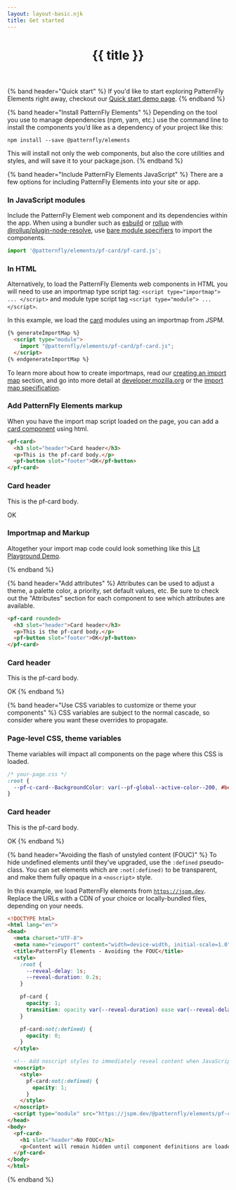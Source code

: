 ```yaml
---
layout: layout-basic.njk
title: Get started
---
```


<header class="band">
  <h1>{{ title }}</h1>
</header>

{% band header="Quick start" %}
  If you'd like to start exploring PatternFly Elements right away, checkout our 
  [Quick start demo page](/quick-start).
{% endband %}

{% band header="Install PatternFly Elements" %}
  Depending on the tool you use to manage dependencies (npm, yarn, etc.) use the 
  command line to install the components you’d like as a dependency of your 
  project like this:

  ```shell
  npm install --save @patternfly/elements
  ```

  This will install not only the web components, but also the core utilities and 
  styles,
  and will save it to your package.json.
{% endband %}

{% band header="Include PatternFly Elements JavaScript" %}
  There are a few options for including PatternFly Elements into your site or app.

  ### In JavaScript modules

  Include the PatternFly Element web component and its dependencies within the app.
  When using a bundler such as [esbuild](https://esbuild.github.io/) or [rollup](https://rollupjs.org)
  with [@rollup/plugin-node-resolve](https://www.npmjs.com/package/@rollup/plugin-node-resolve), use
  [bare module specifiers](https://developer.mozilla.org/en-US/docs/Web/JavaScript/Guide/Modules#importing_modules_as_bare_names) to import the components.

  ```javascript
  import '@patternfly/elements/pf-card/pf-card.js';
  ```

  ### In HTML
  Alternatively, to load the PatternFly Elements web components in HTML you will need to use an importmap type script tag:
  `<script type="importmap"> ... </script>` and module type script tag `<script type="module"> ... </script>`. 

  In this example, we load the [card](/components/card/) modules using an importmap from JSPM.

  ```html
  {% generateImportMap %}
    <script type="module">
      import "@patternfly/elements/pf-card/pf-card.js";
    </script>
  {% endgenerateImportMap %}
  ```

  To learn more about how to create importmaps, read our [creating an import map](/docs/develop/import-maps/) section, and go into more detail at [developer.mozilla.org](https://developer.mozilla.org/en-US/docs/Web/HTML/Element/script/type/importmap) or the [import map specification](https://html.spec.whatwg.org/multipage/webappapis.html#import-maps). 
  
  ### Add PatternFly Elements markup
  When you have the import map script loaded on the page, you can add a [card component](/components/card) using html.

  ```html
  <pf-card>
    <h3 slot="header">Card header</h3>
    <p>This is the pf-card body.</p>
    <pf-button slot="footer">OK</pf-button>
  </pf-card>
  ```

  <pf-card>
    <h3 slot="header">Card header</h3>
    <p>This is the pf-card body.</p>
    <pf-button slot="footer">OK</pf-button>
  </pf-card>

### Importmap and Markup

Altogether your import map code could look something like this [Lit Playground Demo](https://lit.dev/playground/#gist=453dc9f83854ff7ba09d02a0fc6a79d5).


{% endband %}

{% band header="Add attributes" %}
  Attributes can be used to adjust a theme, a palette color, a priority, set 
  default values, etc. Be sure to check out the "Attributes" section for each 
  component to see which attributes are available.

  ```html
  <pf-card rounded>
    <h3 slot="header">Card header</h3>
    <p>This is the pf-card body.</p>
    <pf-button slot="footer">OK</pf-button>
  </pf-card>
  ```

  <pf-card rounded>
    <h3 slot="header">Card header</h3>
    <p>This is the pf-card body.</p>
    <pf-button slot="footer">OK</pf-button>
  </pf-card>
{% endband %}

{% band header="Use CSS variables to customize or theme your components" %}
  CSS variables are subject to the normal cascade, so consider where you want 
  these overrides to propagate.

  ### Page-level CSS, theme variables
  Theme variables will impact all components on the page where this CSS is 
  loaded.

  ```css
  /* your-page.css */
  :root {
    --pf-c-card--BackgroundColor: var(--pf-global--active-color--200, #bee1f4);
  }
  ```
  <pf-card flat rounded style="--pf-c-card--BackgroundColor: var(--pf-global--active-color--200, #bee1f4);">
    <h3 slot="header">Card header</h3>
    <p>This is the pf-card body.</p>
    <pf-button slot="footer">OK</pf-button>
  </pf-card>
{% endband %}

{% band header="Avoiding the flash of unstyled content (FOUC)" %}
  To hide undefined elements until they've upgraded, use the `:defined` 
  pseudo-class. You can set elements which are `:not(:defined)` to be 
  transparent, and make them fully opaque in a `<noscript>` style.

  In this example, we load PatternFly elements from 
  [`https://jspm.dev`](https://jspm.dev).
  Replace the URLs with a CDN of your choice or locally-bundled files, depending on your needs.

  ```html
  <!DOCTYPE html>
  <html lang="en">
  <head>
    <meta charset="UTF-8">
    <meta name="viewport" content="width=device-width, initial-scale=1.0">
    <title>PatternFly Elements - Avoiding the FOUC</title>
    <style>
      :root {
        --reveal-delay: 1s;
        --reveal-duration: 0.2s;
      }

      pf-card {
        opacity: 1;
        transition: opacity var(--reveal-duration) ease var(--reveal-delay);
      }

      pf-card:not(:defined) {
        opacity: 0;
      }
    </style>

    <!-- Add noscript styles to immediately reveal content when JavaScript is disabled -->
    <noscript>
      <style>
        pf-card:not(:defined) {
          opacity: 1;
        }
      </style>
    </noscript>
    <script type="module" src="https://jspm.dev/@patternfly/elements/pf-card/pf-card.js"></script>
  </head>
  <body>
    <pf-card>
      <h1 slot="header">No FOUC</h1>
      <p>Content will remain hidden until component definitions are loaded.</p>
    </pf-card>
  </body>
  </html>
  ```
{% endband %}

[modules]: https://hospodarets.com/native-ecmascript-modules-the-first-overview
